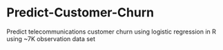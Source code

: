 # Predict-Customer-Churn
Predict telecommunications customer churn using logistic regression in R using ~7K observation data set 


